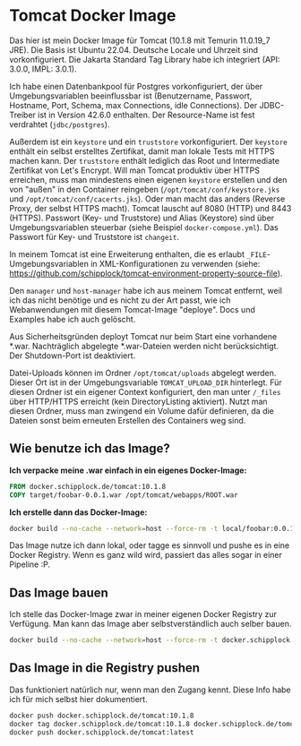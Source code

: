 # Tomcat Docker Image

Das hier ist mein Docker Image für Tomcat (10.1.8 mit Temurin 11.0.19_7 JRE).
Die Basis ist Ubuntu 22.04. Deutsche Locale und Uhrzeit sind vorkonfiguriert.
Die Jakarta Standard Tag Library habe ich integriert (API: 3.0.0, IMPL: 3.0.1).

Ich habe einen Datenbankpool für Postgres vorkonfiguriert, der über Umgebungsvariablen beeinflussbar ist
(Benutzername, Passwort, Hostname, Port, Schema, max Connections, idle Connections). Der JDBC-Treiber ist in Version 42.6.0 enthalten. Der Resource-Name ist fest verdrahtet (`jdbc/postgres`).

Außerdem ist ein `keystore` und ein `truststore` vorkonfiguriert.
Der `keystore` enthält ein selbst erstelltes Zertifikat, damit man lokale Tests mit HTTPS machen kann.
Der `truststore` enthält lediglich das Root und Intermediate Zertifikat von Let's Encrypt.
Will man Tomcat produktiv über HTTPS erreichen, muss man mindestens einen eigenen `keystore` erstellen und den von "außen" in den Container reingeben (`/opt/tomcat/conf/keystore.jks` und `/opt/tomcat/conf/cacerts.jks`). Oder man macht das anders (Reverse Proxy, der selbst HTTPS macht). Tomcat lauscht auf 8080 (HTTP) und 8443 (HTTPS).
Passwort (Key- und Truststore) und Alias (Keystore) sind über Umgebungsvariablen steuerbar (siehe Beispiel `docker-compose.yml`). Das Passwort für Key- und Truststore ist `changeit`.

In meinem Tomcat ist eine Erweiterung enthalten, die es erlaubt `_FILE`-Umgebungsvariablen in XML-Konfigurationen zu verwenden (siehe: https://github.com/schipplock/tomcat-environment-property-source-file).

Den `manager` und `host-manager` habe ich aus meinem Tomcat entfernt, weil ich das nicht benötige und es nicht zu der Art passt, wie ich Webanwendungen mit diesem Tomcat-Image "deploye". Docs und Examples habe ich auch gelöscht.

Aus Sicherheitsgründen deployt Tomcat nur beim Start eine vorhandene *.war. Nachträglich abgelegte *.war-Dateien werden nicht berücksichtigt. Der Shutdown-Port ist deaktiviert.

Datei-Uploads können im Ordner `/opt/tomcat/uploads` abgelegt werden. Dieser Ort ist in der Umgebungsvariable `TOMCAT_UPLOAD_DIR` hinterlegt.
Für diesen Ordner ist ein eigener Context konfiguriert, den man unter `/_files` über HTTP/HTTPS erreicht (kein DirectoryListing aktiviert).
Nutzt man diesen Ordner, muss man zwingend ein Volume dafür definieren, da die Dateien sonst beim erneuten Erstellen des Containers weg sind.

## Wie benutze ich das Image?

**Ich verpacke meine .war einfach in ein eigenes Docker-Image:**

```dockerfile
FROM docker.schipplock.de/tomcat:10.1.8
COPY target/foobar-0.0.1.war /opt/tomcat/webapps/ROOT.war
```

**Ich erstelle dann das Docker-Image:**

```bash
docker build --no-cache --network=host --force-rm -t local/foobar:0.0.1 .
```

Das Image nutze ich dann lokal, oder tagge es sinnvoll und pushe es in eine Docker Registry.
Wenn es ganz wild wird, passiert das alles sogar in einer Pipeline :P.

## Das Image bauen

Ich stelle das Docker-Image zwar in meiner eigenen Docker Registry zur Verfügung.
Man kann das Image aber selbstverständlich auch selber bauen.

```bash
docker build --no-cache --network=host --force-rm -t docker.schipplock.de/tomcat:10.1.8 .
```

## Das Image in die Registry pushen

Das funktioniert natürlich nur, wenn man den Zugang kennt. Diese Info habe ich für mich selbst hier dokumentiert.

```bash
docker push docker.schipplock.de/tomcat:10.1.8
docker tag docker.schipplock.de/tomcat:10.1.8 docker.schipplock.de/tomcat:latest
docker push docker.schipplock.de/tomcat:latest
```